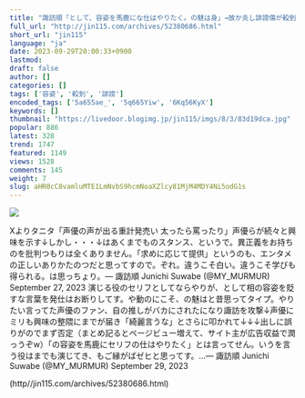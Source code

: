```yaml
---
title: "諏訪順「として、容姿を馬鹿にな仕はやりたく。の魅は身」→故か炎し誹謗傷が殺到 オゲーム速報＠刃"
full_url: "http://jin115.com/archives/52380686.html"
short_url: "jin115"
language: "ja"
date: 2023-09-29T20:00:33+0900
lastmod: 
draft: false
author: []
categories: []
tags: ['容姿', '殺到', '誹謗']
encoded_tags: ['5a655ae_', '5q665Yiw', '6Kq56KyX']
keywords: []
thumbnail: "https://livedoor.blogimg.jp/jin115/imgs/8/3/83d19dca.jpg"
popular: 886
latest: 328
trend: 1747
featured: 1149
views: 1528
comments: 145
weight: 7
slug: aHR0cC8vamluMTE1LmNvbS9hcmNoaXZlcy81MjM4MDY4Ni5odG1s
---
```


![](https://livedoor.blogimg.jp/jin115/imgs/8/3/83d19dca.jpg)

Xよりタニタ「声優の声が出る重計発売い 太ったら罵ったり」声優らが続々と興味を示す↓しかし・・・↓はあくまでものスタンス、というで。異正義をお持ちのを批判つもりは全くありません。「求めに応じて提供」というのも、エンタメの正しいありかたのつだと思ってすので。ぞれ。違うこそ白い。違うこそ学びも得られる。は思っちょり。— 諏訪順 Junichi Suwabe (@MY_MURMUR) September 27, 2023 演じる役のセリフとしてならやりが、として相の容姿を貶すな言葉を発仕はお断りしてす。や動のにこそ、の魅はと昔思ってタイプ。やりたい言ってた声優のファン、自の推しがバカにされたになり諏訪を攻撃↓声優にミリも興味の整隈にまでが届き「綺麗言うな」とさらに叩かれて↓↓↓出しに誤りがのでまず否定（まとめ記るとページビュー増えて、サイト主が広告収益で潤っうぞw）「の容姿を馬鹿にセリフの仕はやりたく」とは言ってせん。いうを言う役はまでも演じてき、もご縁がばゼヒと思ってす。…— 諏訪順 Junichi Suwabe (@MY_MURMUR) September 29, 2023 

(http//jin115.com/archives/52380686.html)

